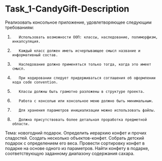 # Task_1-CandyGift-Description
Реализовать консольное приложение, удовлетворяющее следующим требованиям:

1.        Использовать возможности ООП: классы, наследование, полиморфизм, инкапсуляция.

2.        Каждый класс должен иметь исчерпывающее смысл название и информативный состав.

3.        Наследование должно применяться только тогда, когда это имеет смысл.

4.        При кодировании следует придерживаться соглашения об оформлении кода code convention.

5.        Классы должны быть грамотно разложены в структуре проекта.

6.        Работа с консолью или консольное меню должно быть минимальным.

7.        Для хранения параметров инициализации можно использовать файлы.

8.        Должна присутствовать более детальная проработка предметной области.

Тема: новогодний подарок. Определить иерархию конфет и прочих сладостей. 
Создать несколько объектов-конфет. Собрать детский подарок с определением его веса. 
Провести сортировку конфет в подарке на основе одного из параметров. 
Найти конфету в подарке, соответствующую заданному диапазону содержания сахара.

